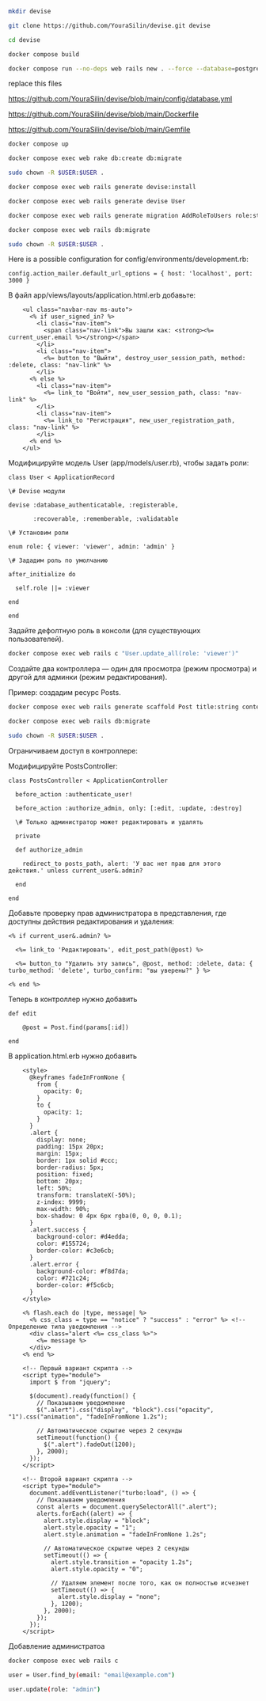 ```bash
mkdir devise

git clone https://github.com/YouraSilin/devise.git devise

cd devise

docker compose build

docker compose run --no-deps web rails new . --force --database=postgresql --css=bootstrap
```
replace this files

https://github.com/YouraSilin/devise/blob/main/config/database.yml

https://github.com/YouraSilin/devise/blob/main/Dockerfile

https://github.com/YouraSilin/devise/blob/main/Gemfile
```bash
docker compose up

docker compose exec web rake db:create db:migrate

sudo chown -R $USER:$USER .

docker compose exec web rails generate devise:install

docker compose exec web rails generate devise User

docker compose exec web rails generate migration AddRoleToUsers role:string

docker compose exec web rails db:migrate

sudo chown -R $USER:$USER .
```
Here is a possible configuration for config/environments/development.rb:
```erb
config.action_mailer.default_url_options = { host: 'localhost', port: 3000 }
```
В файл app/views/layouts/application.html.erb добавьте:
```erb
    <ul class="navbar-nav ms-auto">
      <% if user_signed_in? %>
        <li class="nav-item">
          <span class="nav-link">Вы зашли как: <strong><%= current_user.email %></strong></span>
        </li>
        <li class="nav-item">
          <%= button_to "Выйти", destroy_user_session_path, method: :delete, class: "nav-link" %>
        </li>
      <% else %>
        <li class="nav-item">
          <%= link_to "Войти", new_user_session_path, class: "nav-link" %>
        </li>
        <li class="nav-item">
          <%= link_to "Регистрация", new_user_registration_path, class: "nav-link" %>
        </li>
      <% end %>
    </ul>
```
Модифицируйте модель User (app/models/user.rb), чтобы задать роли:
```erb
class User < ApplicationRecord

\# Devise модули

devise :database_authenticatable, :registerable,

       :recoverable, :rememberable, :validatable

\# Установим роли

enum role: { viewer: 'viewer', admin: 'admin' }

\# Зададим роль по умолчанию

after_initialize do

  self.role ||= :viewer
  
end
  
end
```
Задайте дефолтную роль в консоли (для существующих пользователей).
```bash
docker compose exec web rails c "User.update_all(role: 'viewer')"
```
Создайте два контроллера — один для просмотра (режим просмотра) и другой для админки (режим редактирования).

Пример: создадим ресурс Posts.
```bash
docker compose exec web rails generate scaffold Post title:string content:text

docker compose exec web rails db:migrate

sudo chown -R $USER:$USER .
```
Ограничиваем доступ в контроллере:

Модифицируйте PostsController:
```erb
class PostsController < ApplicationController

  before_action :authenticate_user!
  
  before_action :authorize_admin, only: [:edit, :update, :destroy]

  \# Только администратор может редактировать и удалять
  
  private

  def authorize_admin
  
    redirect_to posts_path, alert: 'У вас нет прав для этого действия.' unless current_user&.admin?
  
  end

end
```
Добавьте проверку прав администратора в представления, где доступны действия редактирования и удаления:
```erb
<% if current_user&.admin? %>
  
  <%= link_to 'Редактировать', edit_post_path(@post) %>
  
  <%= button_to "Удалить эту запись", @post, method: :delete, data: { turbo_method: 'delete', turbo_confirm: "вы уверены?" } %>

<% end %>
```
Теперь в контроллер нужно добавить
```erb
def edit

    @post = Post.find(params[:id])
    
end
```
В application.html.erb нужно добавить
``` erb
    <style>
      @keyframes fadeInFromNone {
        from {
          opacity: 0;
        }
        to {
          opacity: 1;
        }
      }
      .alert {
        display: none;
        padding: 15px 20px;
        margin: 15px;
        border: 1px solid #ccc;
        border-radius: 5px;
        position: fixed;
        bottom: 20px;
        left: 50%;
        transform: translateX(-50%);
        z-index: 9999;
        max-width: 90%;
        box-shadow: 0 4px 6px rgba(0, 0, 0, 0.1);
      }
      .alert.success {
        background-color: #d4edda;
        color: #155724;
        border-color: #c3e6cb;
      }
      .alert.error {
        background-color: #f8d7da;
        color: #721c24;
        border-color: #f5c6cb;
      }
    </style>

    <% flash.each do |type, message| %>
      <% css_class = type == "notice" ? "success" : "error" %> <!-- Определение типа уведомления -->
      <div class="alert <%= css_class %>">
        <%= message %>
      </div>
    <% end %>

    <!-- Первый вариант скрипта -->
    <script type="module">
      import $ from "jquery";

      $(document).ready(function() {
        // Показываем уведомление
        $(".alert").css("display", "block").css("opacity", "1").css("animation", "fadeInFromNone 1.2s");

        // Автоматическое скрытие через 2 секунды
        setTimeout(function() {
          $(".alert").fadeOut(1200);
        }, 2000);
      });
    </script>

    <!-- Второй вариант скрипта -->
    <script type="module">
      document.addEventListener("turbo:load", () => {
        // Показываем уведомления
        const alerts = document.querySelectorAll(".alert");
        alerts.forEach((alert) => {
          alert.style.display = "block";
          alert.style.opacity = "1";
          alert.style.animation = "fadeInFromNone 1.2s";

          // Автоматическое скрытие через 2 секунды
          setTimeout(() => {
            alert.style.transition = "opacity 1.2s";
            alert.style.opacity = "0";

            // Удаляем элемент после того, как он полностью исчезнет
            setTimeout(() => {
              alert.style.display = "none";
            }, 1200);
          }, 2000);
        });
      });
    </script>
```
Добавление администратоа
```bash
docker compose exec web rails c

user = User.find_by(email: "email@example.com")

user.update(role: "admin")
